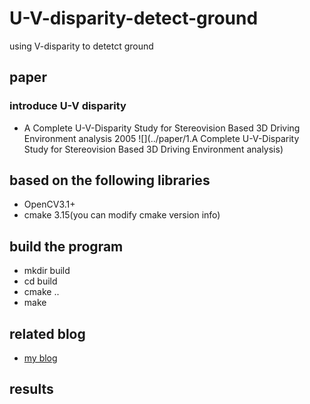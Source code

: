 # U-V-disparity-detect-ground
using V-disparity to detetct ground
## paper
### introduce U-V disparity
* A Complete U-V-Disparity Study for Stereovision Based 3D Driving Environment analysis 2005 ![](../paper/1.A Complete U-V-Disparity Study for Stereovision Based 3D Driving Environment analysis)
## based on the following libraries
* OpenCV3.1+
* cmake 3.15(you can modify cmake version info)
## build the program
* mkdir build 
* cd build
* cmake ..
* make
## related blog
* [my blog](https://blog.csdn.net/He3he3he/article/details/105542815)
## results
